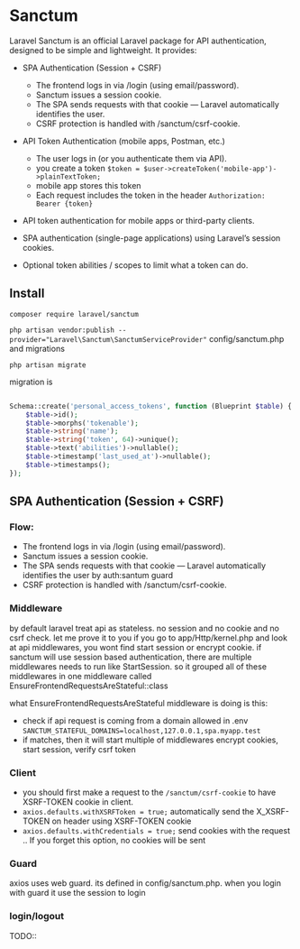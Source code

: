 # Sanctum

Laravel Sanctum is an official Laravel package for API authentication, designed to be simple and lightweight. It provides:


- SPA Authentication (Session + CSRF)
    - The frontend logs in via /login (using email/password).
    - Sanctum issues a session cookie.
    - The SPA sends requests with that cookie — Laravel automatically identifies the user.
    - CSRF protection is handled with /sanctum/csrf-cookie.


- API Token Authentication (mobile apps, Postman, etc.)
    - The user logs in (or you authenticate them via API).
    - you create a token `$token = $user->createToken('mobile-app')->plainTextToken;`
    - mobile app stores this token
    - Each request includes the token in the header `Authorization: Bearer {token}`

- API token authentication for mobile apps or third-party clients.
- SPA authentication (single-page applications) using Laravel’s session cookies.
- Optional token abilities / scopes to limit what a token can do.


## Install

`composer require laravel/sanctum`

`php artisan vendor:publish --provider="Laravel\Sanctum\SanctumServiceProvider"` config/sanctum.php and migrations

`php artisan migrate`

migration is 

```php

Schema::create('personal_access_tokens', function (Blueprint $table) {
    $table->id();
    $table->morphs('tokenable');
    $table->string('name');
    $table->string('token', 64)->unique();
    $table->text('abilities')->nullable();
    $table->timestamp('last_used_at')->nullable();
    $table->timestamps();
});

```

## SPA Authentication (Session + CSRF)

### Flow:
- The frontend logs in via /login (using email/password).
- Sanctum issues a session cookie.
- The SPA sends requests with that cookie — Laravel automatically identifies the user by auth:santum guard
- CSRF protection is handled with /sanctum/csrf-cookie.

### Middleware
by default laravel treat api as stateless. no session and no cookie and no csrf check. let me prove it to you if you go to app/Http/kernel.php and look at api middlewares, you wont find start session or encrypt cookie. if sanctum will use session based authentication, there are multiple middlewares needs to run like StartSession. so it grouped all of these middlewares in one middleware called EnsureFrontendRequestsAreStateful::class

what EnsureFrontendRequestsAreStateful middleware is doing is this:
- check if api request is coming from a domain allowed in .env `SANCTUM_STATEFUL_DOMAINS=localhost,127.0.0.1,spa.myapp.test`
- if matches, then it will start multiple of middlewares encrypt cookies, start session, verify csrf token

### Client
- you should first make a request to the `/sanctum/csrf-cookie` to have XSRF-TOKEN cookie in client.
- `axios.defaults.withXSRFToken = true;` automatically send the X_XSRF-TOKEN on header using XSRF-TOKEN cookie
- `axios.defaults.withCredentials = true;` send cookies with the request .. If you forget this option, no cookies will be sent

### Guard
axios uses web guard. its defined in config/sanctum.php. when you login with guard it use the session to login

### login/logout

TODO::